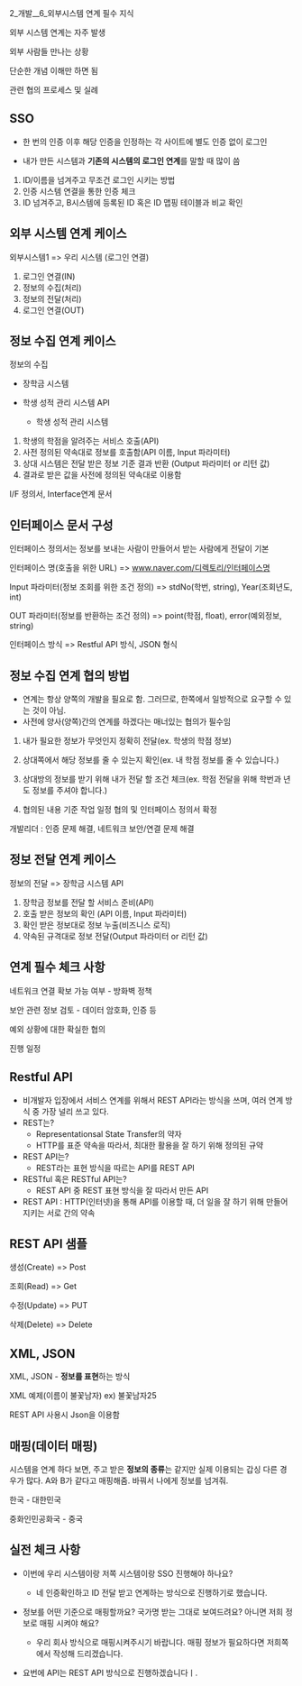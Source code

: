 2_개발__6_외부시스템 연계 필수 지식



외부 시스템 연계는 자주 발생 

외부 사람들 만나는 상황

단순한 개념 이해만 하면 됨

관련 협의 프로세스 및 실례



## SSO

- 한 번의 인증 이후 해당 인증을 인정하는 각 사이트에 별도 인증 없이 로그인

- 내가 만든 시스템과 **기존의 시스템의 로그인 연계**를 말할 때 많이 씀

1. ID/이름을 넘겨주고 무조건 로그인 시키는 방법
2. 인증 시스템 연결을 통한 인증 체크
3. ID 넘겨주고, B시스템에 등록된 ID 혹은 ID 맵핑 테이블과 비교 확인



## 외부 시스템 연계 케이스

외부시스템1 => 우리 시스템 (로그인 연결)

1. 로그인 연결(IN)
2. 정보의 수집(처리)
3. 정보의 전달(처리)
4. 로그인 연결(OUT)



## 정보 수집 연계 케이스

정보의 수집 

- 장학금 시스템

- 학생 성적 관리 시스템 API
  - 학생 성적 관리 시스템

1. 학생의 학점을 알려주는 서비스 호출(API)
2. 사전 정의된 약속대로 정보를 호출함(API 이름, Input 파라미터)
3. 상대 시스템은 전달 받은 정보 기준 결과 반환 (Output 파라미터 or 리턴 값)
4. 결과로 받은 값을 사전에 정의된 약속대로 이용함

I/F 정의서, Interface연계 문서



## 인터페이스 문서 구성

인터페이스 정의서는 정보를 보내는 사람이 만들어서 받는 사람에게 전달이 기본

인터페이스 명(호출을 위한 URL) => www.naver.com/디렉토리/인터페이스명

Input 파라미터(정보 조회를 위한 조건 정의) => stdNo(학번, string), Year(조회년도, int)

OUT 파라미터(정보를 반환하는 조건 정의) => point(학점, float), error(예외정보, string)

인터페이스 방식  => Restful API 방식, JSON 형식



## 정보 수집 연계 협의 방법

- 연계는 항상 양쪽의 개발을 필요로 함. 그러므로, 한쪽에서 일방적으로 요구할 수 있는 것이 아님.
- 사전에 양사(양쪽)간의 연계를 하겠다는 매너있는 협의가 필수임

1. 내가 필요한 정보가 무엇인지 정확히 전달(ex. 학생의 학점 정보)

2. 상대쪽에서 해당 정보를 줄 수 있는지 확인(ex. 내 학점 정보를 줄 수 있습니다.)

3. 상대방의 정보를 받기 위해 내가 전달 할 조건 체크(ex. 학점 전달을 위해 학번과 년도 정보를 주셔야 합니다.)

4. 협의된 내용 기준 작업 일정 협의 및 인터페이스 정의서 확정



개발리더 : 인증 문제 해결, 네트워크 보안/연결 문제 해결



## 정보 전달 연계 케이스

정보의 전달 => 장학금 시스템 API

1. 장학금 정보를 전달 할 서비스 준비(API)
2. 호출 받은 정보의 확인 (API 이름, Input 파라미터)
3. 확인 받은 정보대로 정보 누출(비즈니스 로직)
4. 약속된 규격대로 정보 전달(Output 파라미터 or 리턴 값)



## 연계 필수 체크 사항

네트워크 연결 확보 가능 여부 - 방화벽 정책

보안 관련 정보 검토 - 데이터 암호화, 인증 등

예외 상황에 대한 확실한 협의

진행 일정





## Restful API

- 비개발자 입장에서 서비스 연계를 위해서 REST API라는 방식을 쓰며, 여러 연계 방식 중 가장 널리 쓰고 있다.
- REST는?
  - Representationsal State Transfer의 약자
  - HTTP를 표준 약속을 따라서, 최대한 활용을 잘 하기 위해 정의된 규약
- REST API는?
  - REST라는 표현 방식을 따르는 API를 REST API
- RESTful 혹은 RESTful API는?
  - REST API 중 REST 표현 방식을 잘 따라서 만든 API
- REST API : HTTP(인터넷)을 통해 API를 이용할 때, 더 일을 잘 하기 위해 만들어 지키는 서로 간의 약속



## REST API 샘플

생성(Create) => Post

조회(Read) => Get

수정(Update) => PUT

삭제(Delete) => Delete





## XML, JSON

XML, JSON - **정보를 표현**하는 방식

XML 예제(이름이 불꽃남자) ex) <name>불꽃남자25</name>

REST API 사용시 Json을 이용함



## 매핑(데이터 매핑)

시스템을 연계 하다 보면, 주고 받은 **정보의 종류**는 같지만 실제 이용되는 갑싱 다른 경우가 많다.
A와 B가 같다고 매핑해줌. 바꿔서 나에게 정보를 넘겨줘.

한국 - 대한민국

중화인민공화국 - 중국





## 실전 체크 사항

- 이번에 우리 시스템이랑 저쪽 시스템이랑 SSO 진행해야 하나요?
  - 네 인증확인하고 ID 전달 받고 연계하는 방식으로 진행하기로 했습니다.

- 정보를 어떤 기준으로 매핑할까요? 국가명 받는 그대로 보여드려요? 아니면 저희 정보로 매핑 시켜야 해요?
  - 우리 회사 방식으로 매핑시켜주시기 바랍니다. 매핑 정보가 필요하다면 저희쪽에서 작성해 드리겠습니다.
- 요번에 API는 REST API 방식으로 진행하겠습니다ㅣ.
